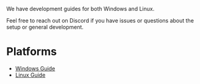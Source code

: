 We have development guides for both Windows and Linux.

Feel free to reach out on Discord if you have issues or questions about the setup or general development.

# Platforms

*   [Windows Guide](./Development-Windows.md)
*   [Linux Guide](./Development-Linux.md)
